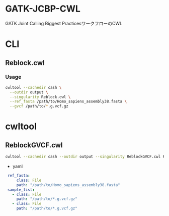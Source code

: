 # GATK-JCBP-CWL
GATK Joint Calling Biggest PracticesワークフローのCWL
# CLI
## Reblock.cwl
### Usage
```bash
cwltool --cachedir cash \
  --outdir output \
  --singularity Reblock.cwl \
  --ref_fasta /path/to/Homo_sapiens_assembly38.fasta \
  --gvcf /path/to/*.g.vcf.gz
```
# cwltool
## ReblockGVCF.cwl
```bash
cwltool --cachedir cash --outdir output --singularity ReblockGVCF.cwl ReblockGVCF.yaml > log.txt 2>&1
```
- yaml
```yaml
 ref_fasta:
     class: File
     path: "/path/to/Homo_sapiens_assembly38.fasta"
 sample_list:
   - class: File
     path: "/path/to/*.g.vcf.gz"
   - class: File
     path: "/path/to/*.g.vcf.gz"
```